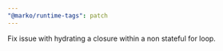 ```yaml
---
"@marko/runtime-tags": patch
---
```


Fix issue with hydrating a closure within a non stateful for loop.
